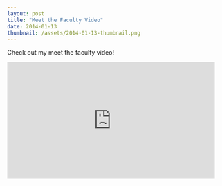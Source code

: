 ```yaml
---
layout: post
title: "Meet the Faculty Video"
date: 2014-01-13
thumbnail: /assets/2014-01-13-thumbnail.png
---
```


Check out my meet the faculty video!

<iframe width="480" height="270" src="https://www.youtube.com/embed/u96I_5fcB6A?feature=player_profilepage" frameborder="0" allowfullscreen></iframe>
